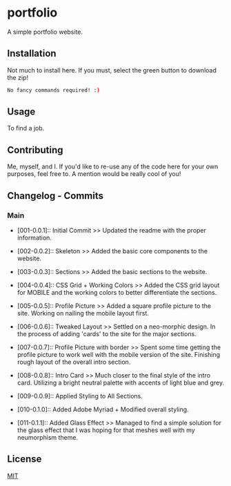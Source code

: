 # portfolio

A simple portfolio website.

## Installation

Not much to install here. If you must, select the green button to download the zip!

```bash
No fancy commands required! :)
```

## Usage

To find a job.

## Contributing

Me, myself, and I. If you'd like to re-use any of the code here for your own purposes, feel free to. A mention would be really cool of you!

## Changelog - Commits

### Main
- [001-0.0.1]:: Initial Commit >> Updated the readme with the proper information.
- [002-0.0.2]:: Skeleton >> Added the basic core components to the website.
- [003-0.0.3]:: Sections >> Added the basic sections to the website.
- [004-0.0.4]:: CSS Grid + Working Colors >> Added the CSS grid layout for MOBILE and the working colors to better differentiate the sections.

- [005-0.0.5]:: Profile Picture >> Added a square profile picture to the site. Working on nailing the mobile layout first.
- [006-0.0.6]:: Tweaked Layout >> Settled on a neo-morphic design. In the process of adding 'cards' to the site for the major sections.
- [007-0.0.7]:: Profile Picture with border >> Spent some time getting the profile picture to work well with the mobile version of the site. Finishing rough layout of the overall intro section.
- [008-0.0.8]:: Intro Card >> Much closer to the final style of the intro card. Utilizing a bright neutral palette with accents of light blue and grey.
- [009-0.0.9]:: Applied Styling to All Sections.
- [010-0.1.0]:: Added Adobe Myriad + Modified overall styling.
- [011-0.1.1]:: Added Glass Effect >> Managed to find a simple solution for the glass effect that I was hoping for that meshes well with my neumorphism theme.



## License
[MIT](https://choosealicense.com/licenses/mit/)
